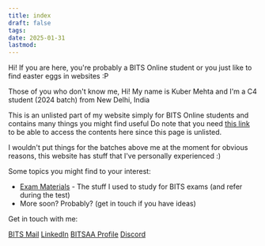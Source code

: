 ```yaml
---
title: index
draft: false
tags:
date: 2025-01-31
lastmod:
---
```

 
Hi! If you are here, you're probably a BITS Online student 
or you just like to find easter eggs in websites :P

Those of you who don't know me,
Hi! My name is Kuber Mehta and I'm a C4 student (2024 batch) from New Delhi, India

This is an unlisted part of my website simply for BITS Online students and contains many things you might find useful
Do note that you need [this link](https://kuberwastaken.github.io/blog/BITS) to be able to access the contents here since this page is unlisted.

I wouldn't put things for the batches above me at the moment for obvious reasons, this website has stuff that I've personally experienced :)

Some topics you might find to your interest:

- [Exam Materials](https://kuberwastaken.github.io/blog/BITS/Exam-Materials/index) - The stuff I used to study for BITS exams (and refer during the test)
- More soon? Probably? (get in touch if you have ideas)

Get in touch with me:

[BITS Mail](Mail:2024eb01487@online.bits-pilani.ac.in)
[LinkedIn](https://www.linkedin.com/in/kubermehta/)
[BITSAA Profile](https://www.bitsaa.org/profile/view/kuber-mehta-1)
[Discord](https://discord.com/users/1296085958374068316)